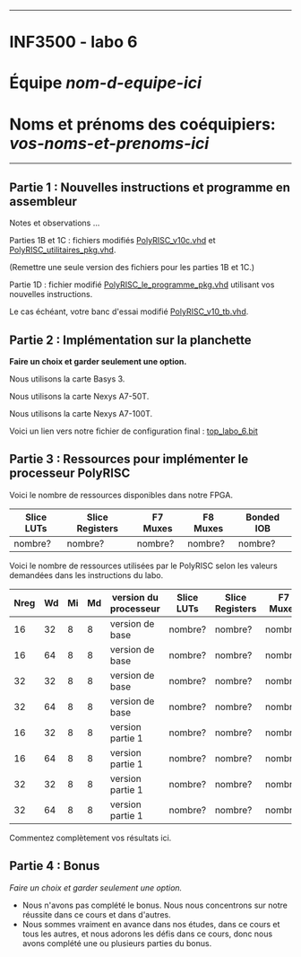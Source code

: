 
------------------------------------------------------------------------

# INF3500 - labo 6
# Équipe *nom-d-equipe-ici*
# Noms et prénoms des coéquipiers: *vos-noms-et-prenoms-ici*

------------------------------------------------------------------------

## Partie 1 : Nouvelles instructions et programme en assembleur

Notes et observations ...

Parties 1B et 1C : fichiers modifiés [PolyRISC_v10c.vhd](sources/PolyRISC_v10c.vhd) et [PolyRISC_utilitaires_pkg.vhd](sources/PolyRISC_utilitaires_pkg.vhd).

(Remettre une seule version des fichiers pour les parties 1B et 1C.)

Partie 1D : fichier modifié [PolyRISC_le_programme_pkg.vhd](sources/PolyRISC_le_programme_pkg.vhd) utilisant vos nouvelles instructions.

Le cas échéant, votre banc d'essai modifié [PolyRISC_v10_tb.vhd](sources/PolyRISC_v10_tb.vhd).

## Partie 2 : Implémentation sur la planchette

**Faire un choix et garder seulement une option.**

Nous utilisons la carte Basys 3.

Nous utilisons la carte Nexys A7-50T.

Nous utilisons la carte Nexys A7-100T.

Voici un lien vers notre fichier de configuration final : [top_labo_6.bit](synthese-implementation/top_labo_6.bit)

## Partie 3 : Ressources pour implémenter le processeur PolyRISC

Voici le nombre de ressources disponibles dans notre FPGA.

Slice LUTs | Slice Registers | F7 Muxes | F8 Muxes | Bonded IOB
---------- | --------------- | -------- | -------- | ----------
nombre? | nombre? | nombre? | nombre? | nombre?

Voici le nombre de ressources utilisées par le PolyRISC selon les valeurs demandées dans les instructions du labo.

Nreg | Wd | Mi | Md | version du processeur | Slice LUTs | Slice Registers | F7 Muxes | F8 Muxes | Bonded IOB
---- | -- | -- | -- | --------------------- | ---------- | --------------- | -------- | -------- | ------------
16   | 32 | 8  | 8  | version de base       | nombre?    | nombre?         | nombre?  | nombre?  | nombre?
16   | 64 | 8  | 8  | version de base       | nombre?    | nombre?         | nombre?  | nombre?  | nombre?
32   | 32 | 8  | 8  | version de base       | nombre?    | nombre?         | nombre?  | nombre?  | nombre?
32   | 64 | 8  | 8  | version de base       | nombre?    | nombre?         | nombre?  | nombre?  | nombre?
16   | 32 | 8  | 8  | version partie 1      | nombre?    | nombre?         | nombre?  | nombre?  | nombre?
16   | 64 | 8  | 8  | version partie 1      | nombre?    | nombre?         | nombre?  | nombre?  | nombre?
32   | 32 | 8  | 8  | version partie 1      | nombre?    | nombre?         | nombre?  | nombre?  | nombre?
32   | 64 | 8  | 8  | version partie 1      | nombre?    | nombre?         | nombre?  | nombre?  | nombre?

Commentez complètement vos résultats ici.


## Partie 4 : Bonus

*Faire un choix et garder seulement une option.*
- Nous n'avons pas complété le bonus. Nous nous concentrons sur notre réussite dans ce cours et dans d'autres.
- Nous sommes vraiment en avance dans nos études, dans ce cours et tous les autres, et nous adorons les défis dans ce cours, donc nous avons complété une ou plusieurs parties du bonus.

